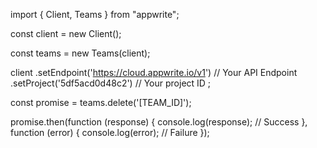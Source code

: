 import { Client, Teams } from "appwrite";

const client = new Client();

const teams = new Teams(client);

client
    .setEndpoint('https://cloud.appwrite.io/v1') // Your API Endpoint
    .setProject('5df5acd0d48c2') // Your project ID
;

const promise = teams.delete('[TEAM_ID]');

promise.then(function (response) {
    console.log(response); // Success
}, function (error) {
    console.log(error); // Failure
});